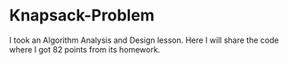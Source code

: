 # Knapsack-Problem
I took an Algorithm Analysis and Design lesson. Here I will share the code where I got 82 points from its homework.
